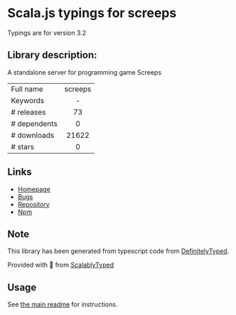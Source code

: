 
# Scala.js typings for screeps

Typings are for version 3.2

## Library description:
A standalone server for programming game Screeps

|                    |                 |
| ------------------ | :-------------: |
| Full name          | screeps |
| Keywords           | - |
| # releases         | 73 |
| # dependents       | 0 |
| # downloads        | 21622 |
| # stars            | 0 |

## Links
- [Homepage](https://github.com/screeps/screeps#readme)
- [Bugs](https://github.com/screeps/screeps/issues)
- [Repository](https://github.com/screeps/screeps)
- [Npm](https://www.npmjs.com/package/screeps)
    


## Note
This library has been generated from typescript code from [DefinitelyTyped](https://definitelytyped.org).

Provided with :purple_heart: from [ScalablyTyped](https://github.com/oyvindberg/ScalablyTyped)

## Usage
See [the main readme](../../readme.md) for instructions.


